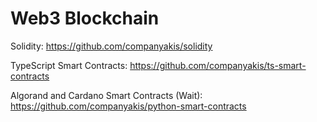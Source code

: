 # Web3 Blockchain

Solidity:
https://github.com/companyakis/solidity

TypeScript Smart Contracts:
https://github.com/companyakis/ts-smart-contracts

Algorand and Cardano Smart Contracts (Wait):
https://github.com/companyakis/python-smart-contracts











